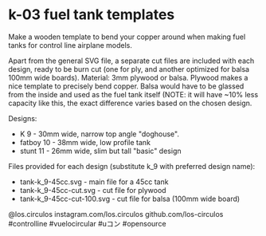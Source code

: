 # k-03 fuel tank templates

Make a wooden template to bend your copper around when making fuel tanks for control line airplane models.

Apart from the general SVG file, a separate cut files are included with each design, ready to be burn cut (one for ply, and another optimized for balsa 100mm wide boards).
Material: 3mm plywood or balsa. Plywood makes a nice template to precisely bend copper. Balsa would have to be glassed from the inside and used as the fuel tank itself (NOTE: it will have ~10% less capacity like this, the exact difference varies based on the chosen design.

Designs:
- K 9 - 30mm wide, narrow top angle "doghouse".
- fatboy 10 - 38mm wide, low profile tank
- stunt 11 - 26mm wide, slim but tall "basic" design

Files provided for each design (substitute k_9 with preferred design name):
- tank-k_9-45cc.svg - main file for a 45cc tank
- tank-k_9-45cc-cut.svg - cut file for plywood
- tank-k_9-45cc-cut-100.svg - cut file for balsa (100mm wide board)

@los.circulos
instagram.com/los.circulos
github.com/los-circulos
#controlline #vuelocircular #uコン #opensource

